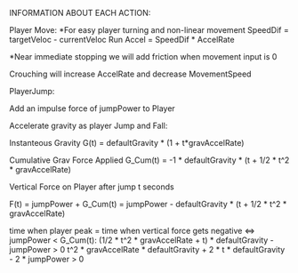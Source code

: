 INFORMATION ABOUT EACH ACTION:

Player Move:
*For easy player turning and non-linear movement
SpeedDif = targetVeloc - currentVeloc
Run Accel = SpeedDif * AccelRate 

*Near immediate stopping we will add friction when movement input is 0

Crouching will increase AccelRate and decrease MovementSpeed

PlayerJump:

Add an impulse force of jumpPower to Player

Accelerate gravity as player Jump and Fall:
 
Instanteous Gravity
G(t) = defaultGravity * (1 + t*gravAccelRate) 

Cumulative Grav Force Applied
G_Cum(t) = -1 * defaultGravity * (t + 1/2 * t^2 * gravAccelRate)

Vertical Force on Player after jump t seconds

F(t) = jumpPower + G_Cum(t) = jumpPower - defaultGravity * (t + 1/2 * t^2 * gravAccelRate)

time when player peak = time when vertical force gets negative <=> jumpPower < G_Cum(t): 
    (1/2 * t^2 * gravAccelRate + t) * defaultGravity - jumpPower > 0
    t^2 * gravAccelRate * defaultGravity + 2 * t * defaultGravity - 2 * jumpPower > 0
    


